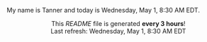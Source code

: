 My name is Tanner and today is Wednesday, May 1, 8:30 AM EDT.

<p align="center">This <i>README</i> file is generated <b>every 3 hours</b>!</br>Last refresh: Wednesday, May 1, 8:30 AM EDT<br /></p>
